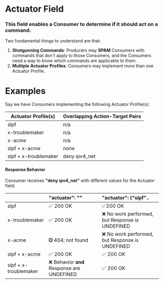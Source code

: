 # Actuator Field

### This field enables a Consumer to determine if it should act on a command.

Two fundamental things to understand are that:

1. **Shotgunning Commands**: Producers may **SPAM** Consumers with commands that don't apply to those Consumers, and the Consumers need a way to know which commands are applicable to them.
1. **Multiple Actuator Profiles**: Consumers may implement more than one Actuator Profile.



# Examples

Say we have Consumers implementing the following Actuator Profile(s):

|Actuator Profile(s)| Overlapping Action-Target Pairs |
|-|-|
|slpf | n/a |
|x-troublemaker | n/a  |
|x-acme | n/a |
|slpf + x-acme | none |
|slpf + x-troublemaker | deny ipv4_net |


#### Response Behavior
Consumer receives **"deny ipv4_net"** with different values for the Actuator field:


|             |"actuator": "" | "actuator": {"slpf".. |
|-|:-|:-|
|slpf| &#x2705; 200 OK             | &#x2705;200 OK |
|x-troublemaker|&#x2705; 200 OK             |&#x274C; No work performed, but Response is UNDEFINED |
|x-acme| :negative_squared_cross_mark: 404; not found   |&#x274C; No work performed, but Response is UNDEFINED |
|slpf + x-acme| &#x2705; 200 OK                                                          |&#x2705; 200 OK |
|slpf + x-troublemaker| &#x274C; Behavior **and** Response are UNDEFINED  |&#x2705; 200 OK |





